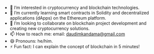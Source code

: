 - 👀 I’m interested in cryptocurrency and blockchain technologies.
- 🌱 I’m currently learning smart contracts in Solidity and decentralized applications (dApps) on the Ethereum platform.
- 💞️ I’m looking to collaborate on blockchain project development and creating new cryptocurrency solutions.
- 📫 How to reach me: email: daudimkandama@gmail.com
- 😄 Pronouns: he/him.
- ⚡ Fun fact: I can explain the concept of blockchain in 5 minutes!
<!---
0xdaudi/0xdaudi is a ✨ special ✨ repository because its `README.md` (this file) appears on your GitHub profile.
You can click the Preview link to take a look at your changes.
--->
